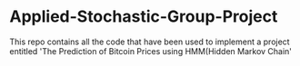 # Applied-Stochastic-Group-Project
This repo contains all the code that have been used to implement a project entitled 'The Prediction of Bitcoin Prices using HMM(Hidden Markov Chain'
